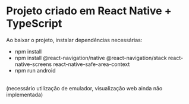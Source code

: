 # Projeto criado em React Native + TypeScript

Ao baixar o projeto, instalar dependências necessárias:

- npm install
- npm install @react-navigation/native @react-navigation/stack react-native-screens react-native-safe-area-context
- npm run android
<br>
(necessário utilização de emulador, visualização web ainda não implementada)
